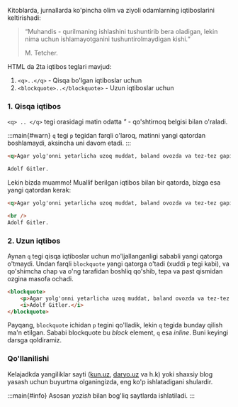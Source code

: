 Kitoblarda, jurnallarda ko'pincha olim va ziyoli odamlarning iqtiboslarini keltirishadi:

> <q>Muhandis - qurilmaning ishlashini tushuntirib bera oladigan, lekin nima uchun ishlamayotganini tushuntirolmaydigan kishi.</q>
> 
> M. Tetcher.

HTML da 2ta iqtibos teglari mavjud:

1. `<q>..</q>` - Qisqa bo'lgan iqtiboslar uchun
2. `<blockquote>..</blockquote>` - Uzun iqtiboslar uchun

### 1. Qisqa iqtibos

`<q> .. </q>` tegi orasidagi matin odatta *"* - qo'shtirnoq belgisi bilan o'raladi.

:::main{#warn}
`q` tegi `p` tegidan farqli o'laroq, matinni yangi qatordan boshlamaydi, aksincha uni davom etadi.
:::

~~~html
<q>Agar yolg'onni yetarlicha uzoq muddat, baland ovozda va tez-tez gapirilsa, odamlar ishonishni boshlaydi.</q>

Adolf Gitler.
~~~

Lekin bizda muammo! Muallif berilgan iqtibos bilan bir qatorda, bizga esa yangi qatordan kerak:

~~~html
<q>Agar yolg'onni yetarlicha uzoq muddat, baland ovozda va tez-tez gapirilsa, odamlar ishonishni boshlaydi.</q>

<br />
Adolf Gitler.
~~~

### 2. Uzun iqtibos

Aynan `q` tegi qisqa iqtiboslar uchun mo'ljallanganligi sababli yangi qatorga o'tmaydi. Undan farqli `blockquote` yangi qatorga o'tadi (xuddi `p` tegi kabi), va qo'shimcha chap va o'ng tarafidan boshliq qo'shib, tepa va past qismidan ozgina masofa ochadi.

~~~html
<blockquote>
    <p>Agar yolg'onni yetarlicha uzoq muddat, baland ovozda va tez-tez gapirilsa, odamlar ishonishni boshlaydi.</p>
    <i>Adolf Gitler.</i>
</blockquote>
~~~

Payqang, `blockquote` ichidan `p` tegini qo'lladik, lekin `q` tegida bunday qilish ma'n etilgan. Sababi blockquote bu *block* element, `q` esa *inline*. Buni keyingi darsga qoldiramiz.

### Qo'llanilishi

Kelajadkda yangiliklar sayti ([kun.uz](#), [daryo.uz](#) va h.k) yoki shaxsiy blog yasash uchun buyurtma olganingizda, eng ko'p ishlatadigani shulardir.

:::main{#info}
Asosan *yozish* bilan bog'liq saytlarda ishlatiladi.
:::
